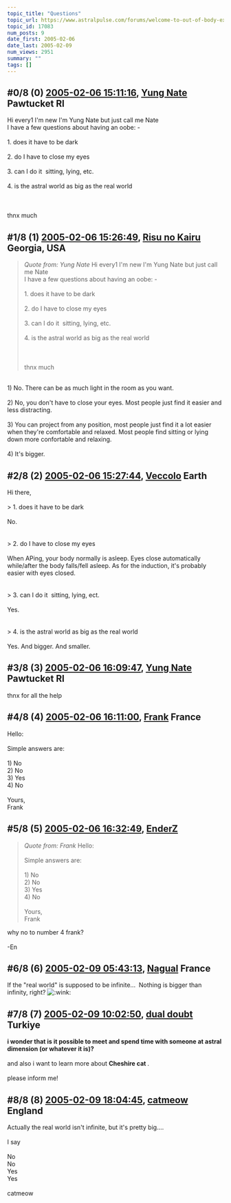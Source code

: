 ```yaml
---
topic_title: "Questions"
topic_url: https://www.astralpulse.com/forums/welcome-to-out-of-body-experiences!/questions-17083
topic_id: 17083
num_posts: 9
date_first: 2005-02-06
date_last: 2005-02-09
num_views: 2951
summary: ""
tags: []
---
```


## \#0/8 (0) [2005-02-06 15:11:16](https://www.astralpulse.com/forums/index.php?msg=147515), [Yung Nate](https://www.astralpulse.com/forums/profile/?u=8273) Pawtucket RI ##
<section>
Hi every1 I'm new I'm Yung Nate but just call me Nate
<br>
I have a few questions about having an oobe: -
<br>
<br>
1. does it have to be dark
<br>
<br>
2. do I have to close my eyes
<br>
<br>
3. can I do it  sitting, lying, etc.
<br>
<br>
4. is the astral world as big as the real world
<br>
<br>
<br>
<br>
thnx much
</section>

## \#1/8 (1) [2005-02-06 15:26:49](https://www.astralpulse.com/forums/index.php?msg=147519), [Risu no Kairu](https://www.astralpulse.com/forums/profile/?u=430) Georgia, USA ##
<section>
<blockquote class="bbc_standard_quote">
 <cite>
  Quote from: Yung Nate
 </cite>
 Hi every1 I'm new I'm Yung Nate but just call me Nate
 <br>
 I have a few questions about having an oobe: -
 <br>
 <br>
 1. does it have to be dark
 <br>
 <br>
 2. do I have to close my eyes
 <br>
 <br>
 3. can I do it  sitting, lying, etc.
 <br>
 <br>
 4. is the astral world as big as the real world
 <br>
 <br>
 <br>
 <br>
 thnx much
</blockquote>
<br>
1) No. There can be as much light in the room as you want.
<br>
<br>
2) No, you don't have to close your eyes. Most people just find it easier and less distracting.
<br>
<br>
3) You can project from any position, most people just find it a lot easier when they're comfortable and relaxed. Most people find sitting or lying down more confortable and relaxing.
<br>
<br>
4) It's bigger.
</section>

## \#2/8 (2) [2005-02-06 15:27:44](https://www.astralpulse.com/forums/index.php?msg=147520), [Veccolo](https://www.astralpulse.com/forums/profile/?u=2533) Earth ##
<section>
Hi there,
<br>
<br>
&gt; 1. does it have to be dark
<br>
<br>
No.
<br>
<br>
<br>
&gt; 2. do I have to close my eyes
<br>
<br>
When APing, your body normally is asleep. Eyes close automatically while/after the body falls/fell asleep. As for the induction, it's probably easier with eyes closed.
<br>
<br>
<br>
&gt; 3. can I do it  sitting, lying, ect.
<br>
<br>
Yes.
<br>
<br>
<br>
&gt; 4. is the astral world as big as the real world
<br>
<br>
Yes. And bigger. And smaller.
</section>

## \#3/8 (3) [2005-02-06 16:09:47](https://www.astralpulse.com/forums/index.php?msg=147533), [Yung Nate](https://www.astralpulse.com/forums/profile/?u=8273) Pawtucket RI ##
<section>
thnx for all the help
</section>

## \#4/8 (4) [2005-02-06 16:11:00](https://www.astralpulse.com/forums/index.php?msg=147535), [Frank](https://www.astralpulse.com/forums/profile/?u=359) France ##
<section>
Hello:
<br>
<br>
Simple answers are:
<br>
<br>
1) No
<br>
2) No
<br>
3) Yes
<br>
4) No
<br>
<br>
Yours,
<br>
Frank
</section>

## \#5/8 (5) [2005-02-06 16:32:49](https://www.astralpulse.com/forums/index.php?msg=147541), [EnderZ](https://www.astralpulse.com/forums/profile/?u=7025)  ##
<section>
<blockquote class="bbc_standard_quote">
 <cite>
  Quote from: Frank
 </cite>
 Hello:
 <br>
 <br>
 Simple answers are:
 <br>
 <br>
 1) No
 <br>
 2) No
 <br>
 3) Yes
 <br>
 4) No
 <br>
 <br>
 Yours,
 <br>
 Frank
</blockquote>
why no to number 4 frank?
<br>
<br>
-En
</section>

## \#6/8 (6) [2005-02-09 05:43:13](https://www.astralpulse.com/forums/index.php?msg=148031), [Nagual](https://www.astralpulse.com/forums/profile/?u=3652) France ##
<section>
If the "real world" is supposed to be infinite...  Nothing is bigger than infinity, right?
<img alt=":wink:" class="smiley" src="https://www.astralpulse.com/forums/Smileys/fugue/wink.png" title="Wink"/>
</section>

## \#7/8 (7) [2005-02-09 10:02:50](https://www.astralpulse.com/forums/index.php?msg=148053), [dual doubt](https://www.astralpulse.com/forums/profile/?u=8327) Turkiye ##
<section>
<b>
 i wonder that is it possible to meet and spend time with someone at astral dimension (or whatever it is)?
</b>
<br>
<br>
and also i want to learn more about
<b>
 Cheshire cat
</b>
.
<br>
<br>
please inform me!
</section>

## \#8/8 (8) [2005-02-09 18:04:45](https://www.astralpulse.com/forums/index.php?msg=148121), [catmeow](https://www.astralpulse.com/forums/profile/?u=5565) England ##
<section>
Actually the real world isn't infinite, but it's pretty big....
<br>
<br>
I say
<br>
<br>
No
<br>
No
<br>
Yes
<br>
Yes
<br>
<br>
catmeow
</section>